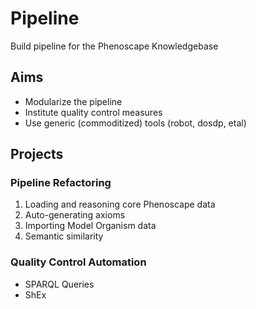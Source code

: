 # Pipeline
Build pipeline for the Phenoscape Knowledgebase


## Aims
* Modularize the pipeline
* Institute quality control measures
* Use generic (commoditized) tools (robot, dosdp, etal)

## Projects

### Pipeline Refactoring
1. Loading and reasoning core Phenoscape data
2. Auto-generating axioms
3. Importing Model Organism data
4. Semantic similarity

### Quality Control Automation
* SPARQL Queries
* ShEx
